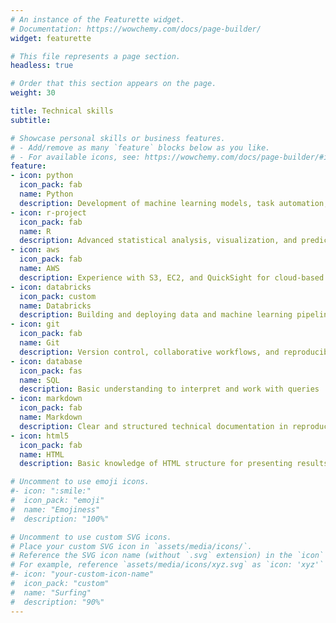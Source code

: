 ```yaml
---
# An instance of the Featurette widget.
# Documentation: https://wowchemy.com/docs/page-builder/
widget: featurette

# This file represents a page section.
headless: true

# Order that this section appears on the page.
weight: 30

title: Technical skills
subtitle:

# Showcase personal skills or business features.
# - Add/remove as many `feature` blocks below as you like.
# - For available icons, see: https://wowchemy.com/docs/page-builder/#icons
feature:
- icon: python
  icon_pack: fab
  name: Python
  description: Development of machine learning models, task automation, and data analysis
- icon: r-project
  icon_pack: fab
  name: R
  description: Advanced statistical analysis, visualization, and predictive modeling
- icon: aws
  icon_pack: fab
  name: AWS
  description: Experience with S3, EC2, and QuickSight for cloud-based analytics
- icon: databricks
  icon_pack: custom 
  name: Databricks
  description: Building and deploying data and machine learning pipelines in collaborative environments
- icon: git
  icon_pack: fab
  name: Git
  description: Version control, collaborative workflows, and reproducible development
- icon: database
  icon_pack: fas
  name: SQL
  description: Basic understanding to interpret and work with queries
- icon: markdown
  icon_pack: fab
  name: Markdown
  description: Clear and structured technical documentation in reproducible environments
- icon: html5
  icon_pack: fab
  name: HTML
  description: Basic knowledge of HTML structure for presenting results or integrating content

# Uncomment to use emoji icons.
#- icon: ":smile:"
#  icon_pack: "emoji"
#  name: "Emojiness"
#  description: "100%"  

# Uncomment to use custom SVG icons.
# Place your custom SVG icon in `assets/media/icons/`.
# Reference the SVG icon name (without `.svg` extension) in the `icon` field.
# For example, reference `assets/media/icons/xyz.svg` as `icon: 'xyz'`
#- icon: "your-custom-icon-name"
#  icon_pack: "custom"
#  name: "Surfing"
#  description: "90%"
---
```

